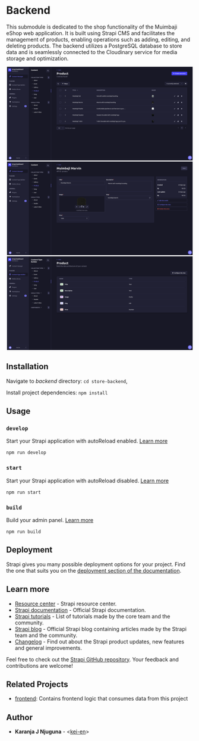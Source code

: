 # Backend

This submodule is dedicated to the shop functionality of the Muimbaji eShop web application. It is built using Strapi CMS and facilitates the management of products, enabling operations such as adding, editing, and deleting products. The backend utilizes a PostgreSQL database to store data and is seamlessly connected to the Cloudinary service for media storage and optimization.

<div align="center">
    <img src="./public/store-backend.png"
        alt="image of admin panel"
        width="500"
    >
    <img src="./public/store-backend-details.png"
        alt="image of product details panel"
        width="500"
    >
    <img src="./public/store-backend-builder.png"
        alt="image of content builder page"
        width="500"
    >
</div>

## Installation

Navigate to _backend_ directory: `cd store-backend`,

Install project dependencies: `npm install`

## Usage

### `develop`

Start your Strapi application with autoReload enabled. [Learn more](https://docs.strapi.io/developer-docs/latest/developer-resources/cli/CLI.html#strapi-develop)

```
npm run develop
```

### `start`

Start your Strapi application with autoReload disabled. [Learn more](https://docs.strapi.io/developer-docs/latest/developer-resources/cli/CLI.html#strapi-start)

```
npm run start
```

### `build`

Build your admin panel. [Learn more](https://docs.strapi.io/developer-docs/latest/developer-resources/cli/CLI.html#strapi-build)

```
npm run build
```

## Deployment

Strapi gives you many possible deployment options for your project. Find the one that suits you on the [deployment section of the documentation](https://docs.strapi.io/developer-docs/latest/setup-deployment-guides/deployment.html).

## Learn more

- [Resource center](https://strapi.io/resource-center) - Strapi resource center.
- [Strapi documentation](https://docs.strapi.io) - Official Strapi documentation.
- [Strapi tutorials](https://strapi.io/tutorials) - List of tutorials made by the core team and the community.
- [Strapi blog](https://docs.strapi.io) - Official Strapi blog containing articles made by the Strapi team and the community.
- [Changelog](https://strapi.io/changelog) - Find out about the Strapi product updates, new features and general improvements.

Feel free to check out the [Strapi GitHub repository](https://github.com/strapi/strapi). Your feedback and contributions are welcome!

## Related Projects

- [frontend](../frontend/): Contains frontend logic that consumes data from this project

## Author

- **Karanja J Njuguna** - <[kei-en](https://github.com/kei-en)>
